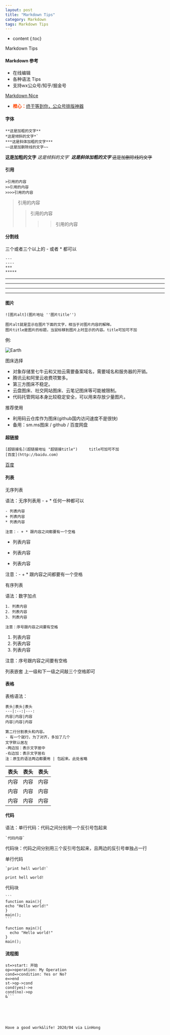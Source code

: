 ```yaml
---
layout: post
title: "Markdown Tips"
category: Markdown
tags: Markdown Tips 
---
```


* content
{:toc}

Markdown Tips




#### Markdown 参考
- 在线编辑
- 各种语法 Tips
- 支持wx公众号/知乎/掘金号

[Markdown Nice](https://mdnice.com/)

- <span style="color:orangered;font-weight:bold;">橙心：</span>[终于等到你，公众号排版神器](https://mp.weixin.qq.com/s/raFgkqlV5hZmrXiEWVAyfQ)

#### 字体


    **这是加粗的文字**
    *这是倾斜的文字*`
    ***这是斜体加粗的文字***
    ~~这是加删除线的文字~~

**这是加粗的文字**
*这是倾斜的文字*`
***这是斜体加粗的文字***
~~这是加删除线的文字~~



#### 引用

    >引用的内容
    >>引用的内容
    >>>>引用的内容

>引用的内容
>>引用的内容
>>>>引用的内容


#### 分割线

三个或者三个以上的 - 或者 * 都可以

    ---
    ----
    ***
    *****

---
----
***
*****


#### 图片

    ![图片alt](图片地址 ''图片title'')

    图片alt就是显示在图片下面的文字，相当于对图片内容的解释。
    图片title是图片的标题，当鼠标移到图片上时显示的内容。title可加可不加

例:

![Earth](http://img.baidu.com/img/iknow/r/image/2013-09-04/aec309f0d44c40eb20d9be65b7b97fd9.jpg "地球")

图床选择

- 对象存储里七牛云和又拍云需要备案域名，需要域名和服务器的开销。
- 腾讯云和阿里云收费项繁多。
- 第三方图床不稳定。
- 云盘图床、社交网站图床、云笔记图床等可能被限制。
- 代码托管网站本身比较稳定安全，可以用来存放少量图片。

推荐使用

- 利用码云仓库作为图床(github国内访问速度不是很快)
- 备用：sm.ms图床 / github / 百度网盘


#### 超链接

    [超链接名](超链接地址 "超链接title")     title可加可不加
    [百度](http://baidu.com)


[百度](http://baidu.com)


#### 列表

无序列表

语法：无序列表用 - + * 任何一种都可以

    - 列表内容
    + 列表内容
    * 列表内容

    注意：- + * 跟内容之间都要有一个空格


- 列表内容
+ 列表内容
* 列表内容

注意：- + * 跟内容之间都要有一个空格

有序列表

语法：数字加点


    1. 列表内容
    2. 列表内容
    3. 列表内容

    注意：序号跟内容之间要有空格


1. 列表内容
2. 列表内容
3. 列表内容

注意：序号跟内容之间要有空格


列表嵌套
上一级和下一级之间敲三个空格即可


#### 表格

表格语法：

    表头|表头|表头
    ---|:--:|---:
    内容|内容|内容
    内容|内容|内容

    第二行分割表头和内容。
    - 有一个就行，为了对齐，多加了几个
    文字默认居左
    -两边加：表示文字居中
    -右边加：表示文字居右
    注：原生的语法两边都要用 | 包起来。此处省略


表头|表头|表头
---|:--:|---:
内容|内容|内容
内容|内容|内容
内容|内容|内容


#### 代码

语法：单行代码：代码之间分别用一个反引号包起来

    `代码内容`

代码块：代码之间分别用三个反引号包起来，且两边的反引号单独占一行

单行代码

    `print hell world!`


`print hell world!`

代码块

    ```
    function main(){
    echo "Hello world!"
    }
    main();
    ```

```
function main(){
  echo "Hello world!"
}
main();
```

#### 流程图

```flow
st=>start: 开始
op=>operation: My Operation
cond=>condition: Yes or No?
e=>end
st->op->cond
cond(yes)->e
cond(no)->op
&```






Have a good work&life! 2020/04 via LinHong


